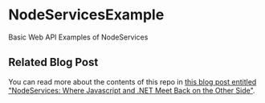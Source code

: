 # NodeServicesExample
Basic Web API Examples of NodeServices

## Related Blog Post

You can read more about the contents of this repo in [this blog post entitled "NodeServices: Where Javascript and .NET Meet Back on the Other Side"](http://rion.io/nodeservices-where-javascript-and-net-meet-back-on-the-other-side).
